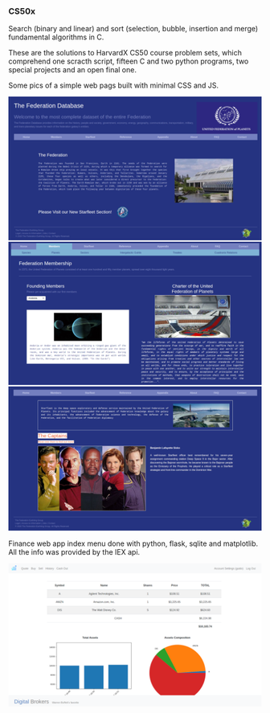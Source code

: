 ### CS50x

Search (binary and linear) and sort (selection, bubble, insertion and merge) fundamental algorithms in C.

These are the solutions to HarvardX CS50 course problem sets, which comprehend one scracth script, fifteen C and two python programs, two special projects and an open final one.

Some pics of a simple web pags built with minimal CSS and JS.

<img src="https://github.com/guidomitolo/psets_cs50/blob/master/img/home.png" width="600">
<img src="https://github.com/guidomitolo/psets_cs50/blob/master/img/planets.png " width="600">
<img src="https://github.com/guidomitolo/psets_cs50/blob/master/img/captains.png" width="600">

Finance web app index menu done with python, flask, sqlite and matplotlib. All the info was provided by the IEX api.

<img src="https://github.com/guidomitolo/psets_cs50/blob/master/img/finance_index.png" width="600">
